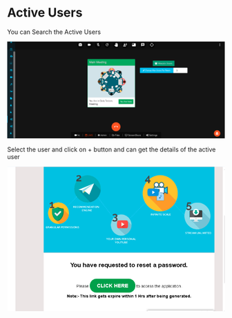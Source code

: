 # Active Users

You can Search the Active Users 

![](../.gitbook/assets/image%20%28174%29.png)

Select the user and click on + button and can get the details of the active user

![](../.gitbook/assets/image%20%28162%29.png)

